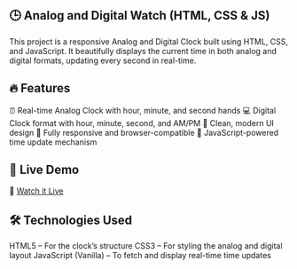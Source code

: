 ## 🕒 Analog and Digital Watch (HTML, CSS & JS)
This project is a responsive Analog and Digital Clock built using HTML, CSS, and JavaScript. It beautifully displays the current time in both analog and digital formats, updating every second in real-time.

## 🔥 Features
⏰ Real-time Analog Clock with hour, minute, and second hands
💻 Digital Clock format with hour, minute, second, and AM/PM
🎨 Clean, modern UI design
📱 Fully responsive and browser-compatible
🧠 JavaScript-powered time update mechanism

## 🚀 Live Demo
🔗 [Watch it Live](https://analog-digital-clock-pi.vercel.app/)

## 🛠️ Technologies Used
HTML5 – For the clock’s structure
CSS3 – For styling the analog and digital layout
JavaScript (Vanilla) – To fetch and display real-time time updates
